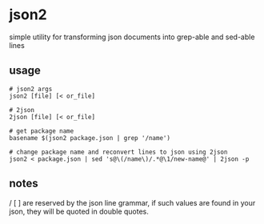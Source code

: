 json2
=====

simple utility for transforming json documents into grep-able and sed-able lines

usage
-----

    # json2 args
    json2 [file] [< or_file]

    # 2json
    2json [file] [< or_file]

    # get package name
    basename $(json2 package.json | grep '/name')

    # change package name and reconvert lines to json using 2json
    json2 < package.json | sed 's@\(/name\)/.*@\1/new-name@' | 2json -p

notes
------

/ [ ] are reserved by the json line grammar, if such values are found in your json, they will be quoted in double quotes.

